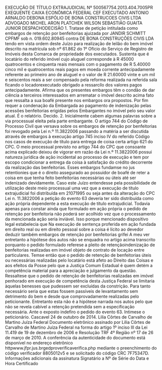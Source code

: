 EXECUÇÃO DE TÍTULO EXTRAJUDICIAL Nº 500567754.2013.404.7005PR EXEQUENTE CAIXA ECONÔMICA FEDERAL CEF EXECUTADO ANTONIO ARNALDO DEBONA ESPÓLIO DE BONA CONSTRUCOES CIVIS LTDA ADVOGADO MICHEL ARON PLATCHEK WILSON SEBASTIÃO GUAITA JUNIOR DESPACHODECISÃO 1. Tratase de petição intitulada como embargos de retenção por benfeitorias ajuizada por JANDIR SCHMITT CPFMF sob n. 019.602.80945 contra DE BONA CONSTRUÇÕES CIVIS LDA tendo em vista ordem deste Juízo para realização de leilão do bem imóvel descrito na matrícula sob nº 61.862 do 1º Ofício do Serviço de Registro de Imóveis desta Comarca de propriedade dos executados. Sustenta que é locatário do referido imóvel cujo aluguel corresponde à R 45000 quatrocentos e cinquenta reais mensais com o pagamento de R 5.40000 cinco mil e quatrocentos reais pagos em moeda corrente antecipadamente referente ao primeiro ano de aluguel e o valor de R 21.60000 vinte e um mil e seiscentos reais a ser compensado pela reforma realizada na referida sala ficando o locadorexecutado obrigado a ressarcílo dos valores pagos antecipadamente. Afirma que os presentes embargos têm o condão de dar ciência a terceiros interessados em arrematar o imóvel descrito acima fato que ressalta a sua boafé presente nos embargos ora propostos. Por fim requer a condenação da Embargada ao pagamento de indenização pelas acessões benfeitorias erigidas pelos Embargantes no imóvel pelo seu valor atual. É o relatório. Decido. 2. Inicialmente cabem algumas palavras sobre a via processual eleita pela parte embargante. O artigo 744 do Código de Processo Civil que versava sobre os embargos de retenção por benfeitorias foi revogado pela Lei n.º 11.3822006 passando a matéria a ser discutida através de embargos à execução artigo 745 inciso IV do referido Código nos casos de execução de título para entrega de coisa certa artigo 621 do CPC. O meio processual previsto no artigo 744 do CPC que consoante acima explicado deixou de vigorar em razão da Lei n.º 11.3822006 possui natureza jurídica de ação incidental ao processo de execução e tem por escopo condicionar a entrega da coisa à satisfação do crédito decorrente da realização das benfeitorias. Esses embargos fundamse no jus retentionies que é o direito assegurado ao possuidor de boafé de reter a coisa em que tenha feito benfeitorias necessárias ou úteis até ser indenizado devidamente. Caso este Juízo entendesse pela possibilidade de utilização deste meio processual uma vez que a execução de título extrajudicial foi distribuída em 21071995 ou seja antes da alteração do CPC Lei n. 11.3822006 a petição do evento 63 deveria ter sido distribuída como ação própria dependente a esta execução de título extrajudicial. Todavia apenas para constar ainda que formulado em ação própria o pedido de retenção por benfeitoria não poderá ser acolhido vez que o processamento da mencionada ação seria inviável. Isso porque mencionado dispositivo legal estabelecia que Na execução de sentença proferida em ação fundada em direito real ou em direito pessoal sobre a coisa é lícito ao devedor deduzir também embargos de retenção por benfeitorias grifei A meu ver entretanto a hipótese dos autos não se enquadra no artigo acima transcrito porquanto o pedido formulado referese a pleito de retençãoindenização de benfeitorias realizadas em imóvel objeto de contrato de locação entre particulares. Temse então que o pedido de retenção de benfeitorias úteis ou necessárias realizadas pelo locatário está afeto ao Direito das Coisas e aos efeitos da Posse pelo que a Justiça Comum Estadual é quem detém a competência material para a apreciação e julgamento da questão. Ressaltese que o pedido de retenção de benfeitorias realizadas em imóvel penhorado em execução de competência desta Justiça Federal se limitaria àquelas benesses que pudessem ser excluídas da constrição. Para tanto necessário seria que estas fossem passíveis de levantamento sem detrimento do bem e desde que comprovadamente realizadas pelo peticionante. Entretanto esta não é a hipótese narrada nos autos pelo que não se revela cabível a retenção pretendida sem a especificação necessária. Ante o exposto indefiro o pedido do evento 63. Intimese o peticionário. Cascavel 24 de outubro de 2014. Lilia Côrtes de Carvalho de Martino Juíza Federal Documento eletrônico assinado por Lilia Côrtes de Carvalho de Martino Juíza Federal na forma do artigo 1º inciso III da Lei 11.419 de 19 de dezembro de 2006 e Resolução TRF 4º Região nº 17 de 26 de março de 2010. A conferência da autenticidade do documento está disponível no endereço eletrônico httpwww.jfpr.jus.brgedproverificaverifica.php mediante o preenchimento do código verificador 8805012v5 e se solicitado do código CRC 7F75347D. Informações adicionais da assinatura Signatário a Nº de Série do Data e Hora Certificado

